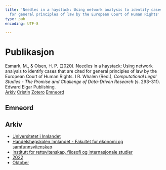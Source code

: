 ```yaml
---
title: 'Needles in a haystack: Using network analysis to identify cases that are cited
  for general principles of law by the European Court of Human Rights'
type: pub
encoding: UTF-8

---
```

<h1>Publikasjon</h1>
<article id="csl-bib-container-6WZAY9RT" class="csl-bib-container">
  <div class="csl-bib-body"> <div class="csl-entry">Esmark, M., &#38; Olsen, H. P. (2020). Needles in a haystack: Using network analysis to identify cases that are cited for general principles of law by the European Court of Human Rights. I R. Whalen (Red.), <i>Computational Legal Studies - The Promise and Challenge of Data-Driven Research</i> (s. 293–311). Edward Elgar Publishing.</div> </div>
  <div class="csl-bib-buttons">
    <a href="#taxonomy-article-6WZAY9RT" alt="archive" class="csl-bib-button">Arkiv</a>
    <a href="https://app.cristin.no/results/show.jsf?id=2059074" alt="Cristin" class="csl-bib-button">Cristin</a>
    <a href="http://zotero.org/groups/5881554/items/6WZAY9RT" alt="Zotero" class="csl-bib-button">Zotero</a>
    <a href="#keywords-article-6WZAY9RT" alt="keywords" class="csl-bib-button">Emneord</a>
  </div>
  <div id="csl-bib-meta-container-6WZAY9RT"></div>
</article>
<div id="csl-bib-meta-6WZAY9RT" class="csl-bib-meta">
  <article id="keywords-article-6WZAY9RT" class="keywords-article">
    <h1>Emneord</h1>
    
  </article>
  <article id="taxonomy-article-6WZAY9RT" class="taxonomy-article">
    <h1>Arkiv</h1>
    <ul>
      <li><a href="{{< params subfolder >}}nn/archive/?key=3DCRN523">Universitetet i Innlandet</a></li>
      <li><a href="{{< params subfolder >}}nn/archive/?key=DU8Q9LN9">Handelshøgskolen Innlandet - Fakultet for økonomi og samfunnsvitenskap</a></li>
      <li><a href="{{< params subfolder >}}nn/archive/?key=ITYAG68H">Institutt for rettsvitenskap, filosofi og internasjonale studier</a></li>
      <li><a href="{{< params subfolder >}}nn/archive/?key=B7XWRJNE">2022</a></li>
      <li><a href="{{< params subfolder >}}nn/archive/?key=ME9WWLJU">Oktober</a></li>
    </ul>
  </article>
</div>
